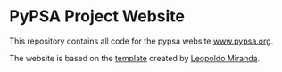 # PyPSA Project Website

This repository contains all code for the pypsa website www.pypsa.org.

The website is based on the [template](https://github.com/leoMirandaa/shadcn-landing-page) created by [Leopoldo Miranda](https://github.com/leoMirandaa).
